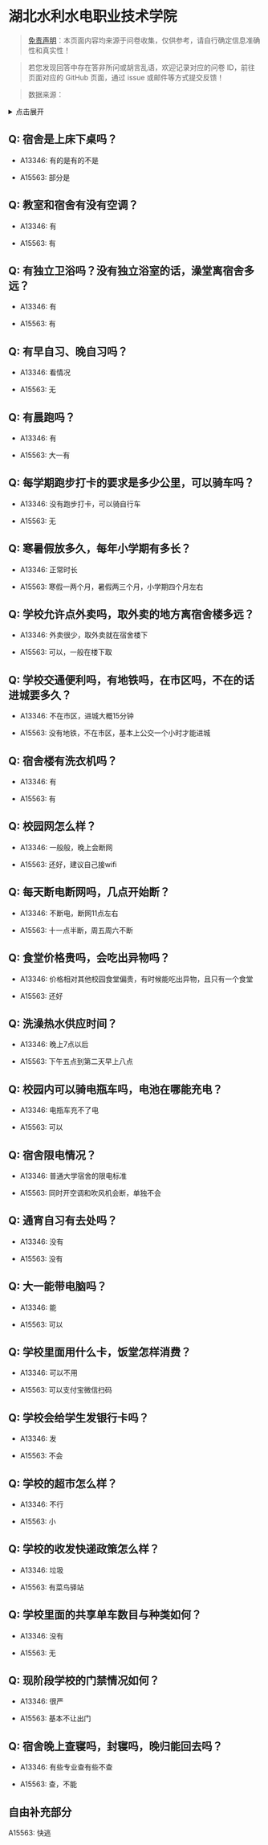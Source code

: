 # 湖北水利水电职业技术学院

> [免责声明](https://colleges.chat/#_3)：本页面内容均来源于问卷收集，仅供参考，请自行确定信息准确性和真实性！

> 若您发现回答中存在答非所问或胡言乱语，欢迎记录对应的问卷 ID，前往页面对应的 GitHub 页面，通过 issue 或邮件等方式提交反馈！

> 数据来源：

<details><summary>点击展开</summary>
<ul>
<li>A13346: 匿名 (2022 年 06 月)</li>
<li>A15563: 匿名 (2022 年 07 月)</li>
</ul>
</details>

## Q: 宿舍是上床下桌吗？

- A13346: 有的是有的不是

- A15563: 部分是

## Q: 教室和宿舍有没有空调？

- A13346: 有

- A15563: 有

## Q: 有独立卫浴吗？没有独立浴室的话，澡堂离宿舍多远？

- A13346: 有

- A15563: 有

## Q: 有早自习、晚自习吗？

- A13346: 看情况

- A15563: 无

## Q: 有晨跑吗？

- A13346: 有

- A15563: 大一有

## Q: 每学期跑步打卡的要求是多少公里，可以骑车吗？

- A13346: 没有跑步打卡，可以骑自行车

- A15563: 无

## Q: 寒暑假放多久，每年小学期有多长？

- A13346: 正常时长

- A15563: 寒假一两个月，暑假两三个月，小学期四个月左右

## Q: 学校允许点外卖吗，取外卖的地方离宿舍楼多远？

- A13346: 外卖很少，取外卖就在宿舍楼下

- A15563: 可以，一般在楼下取

## Q: 学校交通便利吗，有地铁吗，在市区吗，不在的话进城要多久？

- A13346: 不在市区，进城大概15分钟

- A15563: 没有地铁，不在市区，基本上公交一个小时才能进城

## Q: 宿舍楼有洗衣机吗？

- A13346: 有

- A15563: 有

## Q: 校园网怎么样？

- A13346: 一般般，晚上会断网

- A15563: 还好，建议自己接wifi

## Q: 每天断电断网吗，几点开始断？

- A13346: 不断电，断网11点左右

- A15563: 十一点半断，周五周六不断

## Q: 食堂价格贵吗，会吃出异物吗？

- A13346: 价格相对其他校园食堂偏贵，有时候能吃出异物，且只有一个食堂

- A15563: 还好

## Q: 洗澡热水供应时间？

- A13346: 晚上7点以后

- A15563: 下午五点到第二天早上八点

## Q: 校园内可以骑电瓶车吗，电池在哪能充电？

- A13346: 电瓶车充不了电

- A15563: 可以

## Q: 宿舍限电情况？

- A13346: 普通大学宿舍的限电标准

- A15563: 同时开空调和吹风机会断，单独不会

## Q: 通宵自习有去处吗？

- A13346: 没有

- A15563: 没有

## Q: 大一能带电脑吗？

- A13346: 能

- A15563: 可以

## Q: 学校里面用什么卡，饭堂怎样消费？

- A13346: 可以不用

- A15563: 可以支付宝微信扫码

## Q: 学校会给学生发银行卡吗？

- A13346: 发

- A15563: 不会

## Q: 学校的超市怎么样？

- A13346: 不行

- A15563: 小

## Q: 学校的收发快递政策怎么样？

- A13346: 垃圾

- A15563: 有菜鸟驿站

## Q: 学校里面的共享单车数目与种类如何？

- A13346: 没有

- A15563: 无

## Q: 现阶段学校的门禁情况如何？

- A13346: 很严

- A15563: 基本不让出门

## Q: 宿舍晚上查寝吗，封寝吗，晚归能回去吗？

- A13346: 有些专业查有些不查

- A15563: 查，不能

## 自由补充部分

A15563: 快逃
